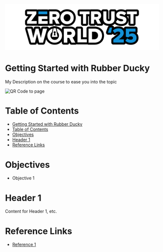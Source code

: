 ![ZTW Logo](../Assets/Hacking_Labs_graphics_ztw_logo_med_1.png)

# Getting Started with Rubber Ducky

My Description on the course to ease you into the topic

![QR Code to page](Assets/qr_code-rubber_ducky_advanced.png)

# Table of Contents

- [Getting Started with Rubber Ducky](#getting-started-with-rubber-ducky)
- [Table of Contents](#table-of-contents)
- [Objectives](#objectives)
- [Header 1](#header-1)
- [Reference Links](#reference-links)

# Objectives

- Objective 1

# Header 1

Content for Header 1, etc.

# Reference Links

- [Reference 1]()